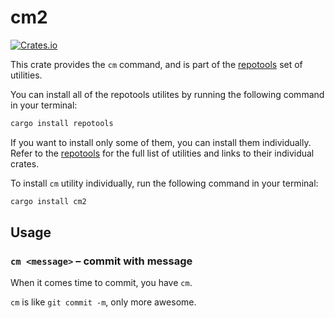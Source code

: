 # cm2

[![Crates.io](https://img.shields.io/crates/v/cm2.svg)](https://crates.io/crates/cm2)

This crate provides the `cm` command, and is part of the
[repotools](https://crates.io/crates/repotools) set of utilities.

You can install all of the repotools utilites by running
the following command in your terminal:

```bash
cargo install repotools
```

If you want to install only some of them, you can install them
individually. Refer to the [repotools](https://crates.io/crates/repotools)
for the full list of utilities and links to their individual crates.

To install `cm` utility individually, run the following
command in your terminal:

```bash
cargo install cm2
```

## Usage

### `cm <message>` – commit with message

When it comes time to commit, you have `cm`.

`cm` is like `git commit -m`, only more awesome.
